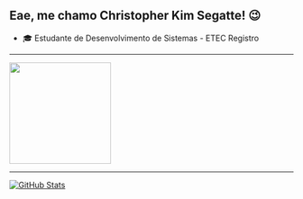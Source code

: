 ## Eae, me chamo Christopher Kim Segatte! :wink:

- :mortar_board: Estudante de Desenvolvimento de Sistemas - ETEC Registro
<hr>
<a href="https://github.com/ChristopherKSegatte/ChristopherKSegatte">
<img height="180em" src="https://github-readme-stats.vercel.app/api/top-langs/?username=ChristopherKSegatte&layout=compact&langs_count=7&theme=dracula"/>
</a>
<hr>
<a href="https://github.com/ChristopherKSegatte/ChristopherKSegatte">
<img align="center" src="https://github-readme-stats.vercel.app/api?username=ChristopherKSegatte&show_icons=true&line_height=27&theme=dracula" alt="GitHub Stats"/>
</a>
